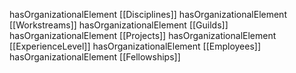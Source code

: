 hasOrganizationalElement [[Disciplines]]
hasOrganizationalElement [[Workstreams]]
hasOrganizationalElement [[Guilds]]
hasOrganizationalElement [[Projects]]
hasOrganizationalElement [[ExperienceLevel]]
hasOrganizationalElement [[Employees]]
hasOrganizationalElement [[Fellowships]]
